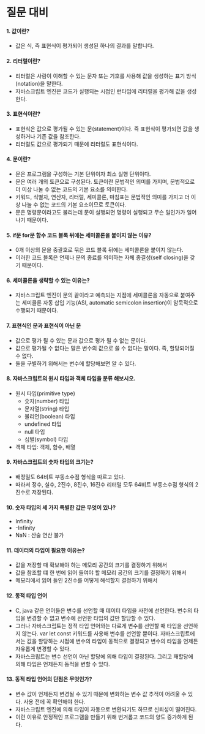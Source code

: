 # 질문 대비

#### 1. 값이란?

- 값은 식, 즉 표현식이 평가되어 생성된 하나의 결과를 말합니다.

#### 2. 리터럴이란?

- 리터럴은 사람이 이해할 수 있는 문자 또는 기호를 사용해 값을 생성하는 표기 방식(notation)을 말한다.
- 자바스크립트 엔진은 코드가 실행되는 시점인 런타임에 리터럴을 평가해 값을 생성한다.

#### 3. 표현식이란?

- 표현식은 값으로 평가될 수 있는 문(statement)이다. 즉 표현식이 평가되면 값을 생성하거나 기존 값을 참조한다.
- 리터럴도 값으로 평가되기 때문에 리터럴도 표현식이다.

#### 4. 문이란?

- 문은 프로그램을 구성하는 기본 단위이자 최소 실행 단위이다.
- 문은 여러 개의 토큰으로 구성된다. 토큰이란 문법적인 의미를 가지며, 문법적으로 더 이상 나눌 수 없는 코드의 기본 요소를 의미한다.
- 키워드, 식별자, 연산자, 리터럴, 세미콜론, 마침표는 문법적인 의미를 가지고 더 이상 나눌 수 없는 코드의 기본 요소이므로  토큰이다.
- 문은 명령문이라고도 불리는데 문이 실행되면 명령이 실행되고 무슨 일인가가 일어나기 때문이다.

#### 5. if문 for문 함수 코드 블록 뒤에는 세미콜론을 붙이지 않는 이유?

- 0개 이상의 문을 중괄호로 묶은 코드 블록 뒤에는 세미콜론을 붙이지 않는다.
- 이러한 코드 블록은 언제나 문의 종료를 의미하는 자체 종결성(self closing)을 갖기 때문이다.

#### 6. 세미콜론을 생략할 수 있는 이유는?

- 자바스크립트 엔진이 문의 끝이라고 예측되는 지점에 세미콜론을 자동으로 붙여주는 세미콜론 자동 삽입 기능(ASI, automatic semicolon insertion)이 암묵적으로 수행되기 때문이다.

#### 7. 표현식인 문과 표현식이 아닌 문

- 값으로 평가 될 수 있는 문과 값으로 평가 될 수 없는 문이다.
- 값으로 평가될 수 없다는 말은 변수의 값으로 쓸 수 없다는 말이다. 즉, 할당되어질 수 없다.
- 둘을 구별하기 위해서는 변수에 할당해보면 알 수 있다.

#### 8. 자바스크립트의 원시 타입과 객체 타입을 분류 해보시오.

- 원시 타입(primitive type)
  - 숫자(number) 타입
  - 문자열(string) 타입
  - 불리언(boolean) 타입
  - undefined 타입
  - null 타입
  - 심벌(symbol) 타입
- 객체 타입: 객체, 함수, 배열

#### 9. 자바스크립트의 숫자 타입의 크기는?

- 배정밀도 64비트 부동소수점 형식을 따르고 있다.
- 따라서 정수, 실수, 2진수, 8진수, 16진수 리터럴 모두 64비트 부동소수점 형식의 2진수로 저장된다.

#### 10. 숫자 타입의 세 가지 특별한 값은 무엇이 있나?

- Infinity
- -Infinity
- NaN : 산술 연산 불가

#### 11. 데이터의 타입이 필요한 이유는?

- 값을 저장할 때 확보해야 하는 메모리 공간의 크기를 결정하기 위해서
- 값을 참조할 떄 한 번에 읽어 들여야 할 메모리 공간의 크기를 결정하기 위해서
- 메모리에서 읽어 들인 2진수를 어떻게 해석할지 결정하기 위해서

#### 12. 동적 타입 언어

- C, java 같은 언어들은 변수를 선언할 때 데이터 타입을 사전에 선언한다. 변수의 타입을 변경할 수 없고 변수에 선언한 타입의 값만 할당할 수 있다. 
- 그러나 자바스크립트는 정적 타입 언어와는 다르게 변수를 선언할 때 타입을 선언하지 않는다. var let const 키워드를 사용해 변수를 선언할 뿐이다. 자바스크립트에서는 값을 할당하는 시점에 변수의 타입이 동적으로 결정되고 변수의 타입을 언제든 자유롭게 변경할 수 있다.
- 자바스크립트는 변수 선언이 아닌 할당에 의해 타입이 결정된다. 그리고 재할당에 의해 타입은 언제든지 동적을 변할 수 있다.

#### 13. 동적 타입 언어의 단점은 무엇인가?

- 변수 값이 언제든지 변경될 수 있기 때문에 변화하는 변수 값 추적이 어려울 수 있다. 사용 전에 꼭 확인해야 한다.
- 자바스크립트 엔진에 의해 타입이 자동으로 변환되기도 하므로 신뢰성이 떨어진다.
- 이런 이유로 안정적인 프로그램을 만들기 위해 번거롭고 코드의 양도 증가하게 된다.